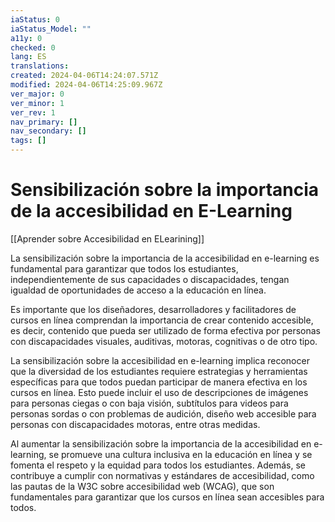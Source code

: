 ```yaml
---
iaStatus: 0
iaStatus_Model: ""
a11y: 0
checked: 0
lang: ES
translations: 
created: 2024-04-06T14:24:07.571Z
modified: 2024-04-06T14:25:09.967Z
ver_major: 0
ver_minor: 1
ver_rev: 1
nav_primary: []
nav_secondary: []
tags: []
---
```

# Sensibilización sobre la importancia de la accesibilidad en E-Learning

[[Aprender sobre Accesibilidad en ELearining]]

La sensibilización sobre la importancia de la accesibilidad en e-learning es fundamental para garantizar que todos los estudiantes, independientemente de sus capacidades o discapacidades, tengan igualdad de oportunidades de acceso a la educación en línea. 

Es importante que los diseñadores, desarrolladores y facilitadores de cursos en línea comprendan la importancia de crear contenido accesible, es decir, contenido que pueda ser utilizado de forma efectiva por personas con discapacidades visuales, auditivas, motoras, cognitivas o de otro tipo. 

La sensibilización sobre la accesibilidad en e-learning implica reconocer que la diversidad de los estudiantes requiere estrategias y herramientas específicas para que todos puedan participar de manera efectiva en los cursos en línea. Esto puede incluir el uso de descripciones de imágenes para personas ciegas o con baja visión, subtítulos para videos para personas sordas o con problemas de audición, diseño web accesible para personas con discapacidades motoras, entre otras medidas.

Al aumentar la sensibilización sobre la importancia de la accesibilidad en e-learning, se promueve una cultura inclusiva en la educación en línea y se fomenta el respeto y la equidad para todos los estudiantes. Además, se contribuye a cumplir con normativas y estándares de accesibilidad, como las pautas de la W3C sobre accesibilidad web (WCAG), que son fundamentales para garantizar que los cursos en línea sean accesibles para todos.
